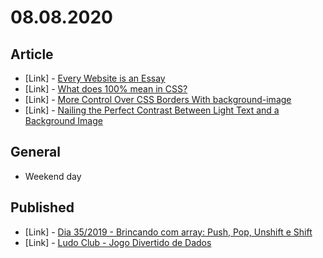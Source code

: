 # 08.08.2020

## Article

- \[Link\] - [Every Website is an Essay](https://css-tricks.com/every-website-is-an-essay/)
- \[Link\] - [What does 100% mean in CSS?](https://css-tricks.com/what-does-100-mean-in-css/)
- \[Link\] - [More Control Over CSS Borders With background-image](https://css-tricks.com/more-control-over-css-borders-with-background-image/)
- \[Link\] - [Nailing the Perfect Contrast Between Light Text and a Background Image](https://css-tricks.com/nailing-the-perfect-contrast-between-light-text-and-a-background-image/)

## General

- Weekend day

## Published

- \[Link\] - [Dia 35/2019 - Brincando com array: Push, Pop, Unshift e Shift](https://nerdcalistenico.com.br/hemersonvianna/artigos/daysofcode/2019/dia-35-brincando-com-array-push-pop-unshift-e-shift/)
- \[Link\] - [Ludo Club - Jogo Divertido de Dados](https://nerdcalistenico.com.br/noobdaera8bits/jogos/tabuleiro/ludo-club/)
